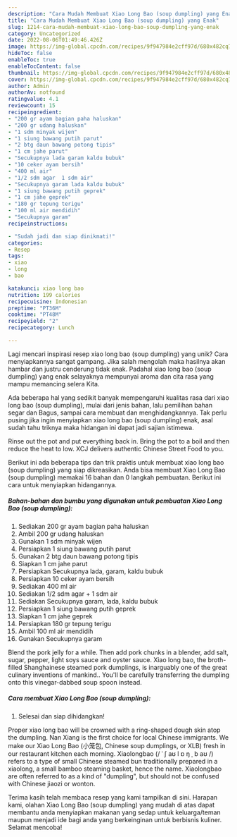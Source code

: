 ```yaml
---
description: "Cara Mudah Membuat Xiao Long Bao (soup dumpling) yang Enak"
title: "Cara Mudah Membuat Xiao Long Bao (soup dumpling) yang Enak"
slug: 1214-cara-mudah-membuat-xiao-long-bao-soup-dumpling-yang-enak
category: Uncategorized
date: 2022-08-06T01:49:46.426Z
image: https://img-global.cpcdn.com/recipes/9f947984e2cff97d/680x482cq70/xiao-long-bao-soup-dumpling-foto-resep-utama.jpg
hideToc: false
enableToc: true
enableTocContent: false
thumbnail: https://img-global.cpcdn.com/recipes/9f947984e2cff97d/680x482cq70/xiao-long-bao-soup-dumpling-foto-resep-utama.jpg
cover: https://img-global.cpcdn.com/recipes/9f947984e2cff97d/680x482cq70/xiao-long-bao-soup-dumpling-foto-resep-utama.jpg
author: Admin
authorAv: notfound
ratingvalue: 4.1
reviewcount: 15
recipeingredient:
- "200 gr ayam bagian paha haluskan"
- "200 gr udang haluskan"
- "1 sdm minyak wijen"
- "1 siung bawang putih parut"
- "2 btg daun bawang potong tipis"
- "1 cm jahe parut"
- "Secukupnya lada garam kaldu bubuk"
- "10 ceker ayam bersih"
- "400 ml air"
- "1/2 sdm agar  1 sdm air"
- "Secukupnya garam lada kaldu bubuk"
- "1 siung bawang putih geprek"
- "1 cm jahe geprek"
- "180 gr tepung terigu"
- "100 ml air mendidih"
- "Secukupnya garam"
recipeinstructions:

- "Sudah jadi dan siap dinikmati!"
categories:
- Resep
tags:
- xiao
- long
- bao

katakunci: xiao long bao 
nutrition: 199 calories
recipecuisine: Indonesian
preptime: "PT36M"
cooktime: "PT48M"
recipeyield: "2"
recipecategory: Lunch

---
```





Lagi mencari inspirasi resep xiao long bao (soup dumpling) yang unik? Cara menyiapkannya sangat gampang. Jika salah mengolah maka hasilnya akan hambar dan justru cenderung tidak enak. Padahal xiao long bao (soup dumpling) yang enak selayaknya mempunyai aroma dan cita rasa yang mampu memancing selera Kita.





Ada beberapa hal yang sedikit banyak mempengaruhi kualitas rasa dari xiao long bao (soup dumpling), mulai dari jenis bahan, lalu pemilihan bahan segar dan Bagus, sampai cara membuat dan menghidangkannya. Tak perlu pusing jika ingin menyiapkan xiao long bao (soup dumpling) enak,      asal sudah tahu triknya maka hidangan ini dapat jadi sajian istimewa.














Rinse out the pot and put everything back in. Bring the pot to a boil and then reduce the heat to low. XCJ delivers authentic Chinese Street Food to you.






Berikut ini ada beberapa tips dan trik praktis untuk membuat xiao long bao (soup dumpling) yang siap dikreasikan. Anda bisa membuat Xiao Long Bao (soup dumpling) memakai 16 bahan dan 0 langkah pembuatan. Berikut ini cara untuk menyiapkan hidangannya.

<!--inarticleads1-->

##### Bahan-bahan dan bumbu yang digunakan untuk pembuatan Xiao Long Bao (soup dumpling):

1. Sediakan 200 gr ayam bagian paha haluskan
1. Ambil 200 gr udang haluskan
1. Gunakan 1 sdm minyak wijen
1. Persiapkan 1 siung bawang putih parut
1. Gunakan 2 btg daun bawang potong tipis
1. Siapkan 1 cm jahe parut
1. Persiapkan Secukupnya lada, garam, kaldu bubuk
1. Persiapkan 10 ceker ayam bersih
1. Sediakan 400 ml air
1. Sediakan 1/2 sdm agar + 1 sdm air
1. Sediakan Secukupnya garam, lada, kaldu bubuk
1. Persiapkan 1 siung bawang putih geprek
1. Siapkan 1 cm jahe geprek
1. Persiapkan 180 gr tepung terigu
1. Ambil 100 ml air mendidih
1. Gunakan Secukupnya garam


Blend the pork jelly for a while. Then add pork chunks in a blender, add salt, sugar, pepper, light soys sauce and oyster sauce. Xiao long bao, the broth-filled Shanghainese steamed pork dumplings, is inarguably one of the great culinary inventions of mankind.. You&#39;ll be carefully transferring the dumpling onto this vinegar-dabbed soup spoon instead. 

<!--inarticleads2-->

##### Cara membuat Xiao Long Bao (soup dumpling):


1. Selesai dan siap dihidangkan!

Proper xiao long bao will be crowned with a ring-shaped dough skin atop the dumpling. Nan Xiang is the first choice for local Chinese immigrants. We make our Xiao Long Bao (小笼包, Chinese soup dumplings, or XLB) fresh in our restaurant kitchen each morning. Xiaolongbao (/ ˈ ʃ aʊ l ɒ ŋ ˌ b aʊ /) refers to a type of small Chinese steamed bun traditionally prepared in a xiaolong, a small bamboo steaming basket, hence the name. Xiaolongbao are often referred to as a kind of &#34;dumpling&#34;, but should not be confused with Chinese jiaozi or wonton. 

Terima kasih telah membaca resep yang kami tampilkan di sini. Harapan kami, olahan Xiao Long Bao (soup dumpling) yang mudah di atas dapat membantu anda menyiapkan makanan yang sedap untuk keluarga/teman maupun menjadi ide bagi anda yang berkeinginan untuk berbisnis kuliner. Selamat mencoba!
